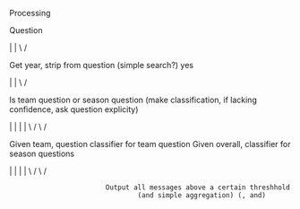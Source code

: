 Processing


Question

   |
   |
  \ /

Get year, strip from question (simple search?) yes

   |
   |
  \ /


Is team question or season question (make classification, if lacking confidence, ask question explicity)


   |																			 |
   |																		     |
  \ /																			\ /

Given team, question classifier for team question 				Given overall, classifier for season questions


   |																			 |
   |																		     |
  \ /																			\ /



							Output all messages above a certain threshhold
									(and simple aggregation) (, and)